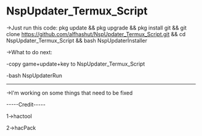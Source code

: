 # NspUpdater_Termux_Script

->Just run this code:
pkg update && pkg upgrade && pkg install git && git clone https://github.com/alfhashut/NspUpdater_Termux_Script.git && cd NspUpdater_Termux_Script && bash NspUpdaterİnstaller

->What to do next:

-copy game+update+key to NspUpdater_Termux_Script

-bash NspUpdaterRun

-------------------------

->I'm working on some things that need to be fixed

-----Credit-----

1->hactool

2->hacPack
